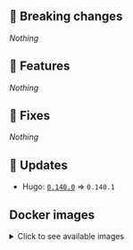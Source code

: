 ## :loudspeaker: Breaking changes

*Nothing*


## :tada: Features

*Nothing*


## :bug: Fixes

*Nothing*


## :heartbeat: Updates

* Hugo: [`0.140.0`](https://github.com/floryn90/docker-hugo/releases/tag/0.140.0) => `0.140.1`


## Docker images

<details>
<summary>Click to see available images</summary>

This release is available from Docker Hub as project `floryn90/hugo` with the following tags:

| Alias tags                   | Version specific tags                      |
| ---------------------------- | ------------------------------------------ |
| `busybox`, `latest`          | `0.140.1-busybox`, `0.140.1`                     |
| `busybox-ci`, `ci`           | `0.140.1-busybox-ci`, `0.140.1-ci`               |
| `busybox-onbuild`, `onbuild` | `0.140.1-busybox-onbuild`, `0.140.1-onbuild`     |
| `alpine`                     | `0.140.1-alpine`                              |
| `alpine-ci`                  | `0.140.1-alpine-ci`                           |
| `alpine-onbuild`             | `0.140.1-alpine-onbuild`                      |
| `asciidoctor`                | `0.140.1-asciidoctor`                         |
| `asciidoctor-ci`             | `0.140.1-asciidoctor-ci`                      |
| `asciidoctor-onbuild`        | `0.140.1-asciidoctor-onbuild`                 |
| `pandoc`                     | `0.140.1-pandoc`                              |
| `pandoc-ci`                  | `0.140.1-pandoc-ci`                           |
| `pandoc-onbuild`             | `0.140.1-pandoc-onbuild`                      |
| `ext-alpine`                 | `0.140.1-ext-alpine`                          |
| `ext-alpine-ci`              | `0.140.1-ext-alpine-ci`                       |
| `ext-alpine-onbuild`         | `0.140.1-ext-alpine-onbuild`                  |
| `ext-asciidoctor`            | `0.140.1-ext-asciidoctor`                     |
| `ext-asciidoctor-ci`         | `0.140.1-ext-asciidoctor-ci`                  |
| `ext-asciidoctor-onbuild`    | `0.140.1-ext-asciidoctor-onbuild`             |
| `ext-pandoc`                 | `0.140.1-ext-pandoc`                          |
| `ext-pandoc-ci`              | `0.140.1-ext-pandoc-ci`                       |
| `ext-pandoc-onbuild`         | `0.140.1-ext-pandoc-onbuild`                  |
| `debian`                     | `0.140.1-debian`                              |
| `debian-ci`                  | `0.140.1-debian-ci`                           |
| `debian-onbuild`             | `0.140.1-debian-onbuild`                      |
| `ext-debian`, `ext`, `latest-ext` | `0.140.1-ext-debian`, `0.140.1-ext`         |
| `ext-debian-ci`, `ext-ci`    | `0.140.1-ext-debian-ci`, `0.140.1-ext-ci`        |
| `ext-debian-onbuild`, `ext-onbuild` | `0.140.1-ext-debian-onbuild`, `0.140.1-ext-onbuild` |
| `ubuntu`                     | `0.140.1-ubuntu`                            |
| `ubuntu-ci`                  | `0.140.1-ubuntu-ci`                         |
| `ubuntu-onbuild`             | `0.140.1-ubuntu-onbuild`                    |
| `ext-ubuntu`                 | `0.140.1-ext-ubuntu`                        |
| `ext-ubuntu-ci`              | `0.140.1-ext-ubuntu-ci`                     |
| `ext-ubuntu-onbuild`         | `0.140.1-ext-ubuntu-onbuild`                |
</details>